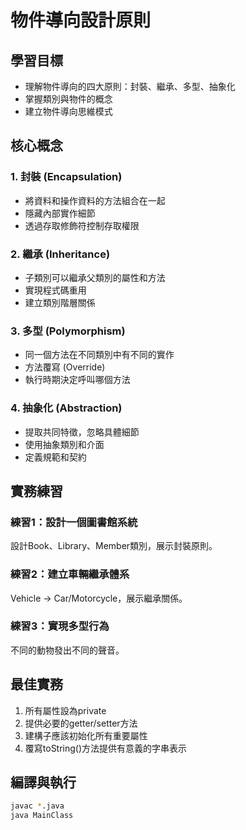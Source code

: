 # 物件導向設計原則

## 學習目標
- 理解物件導向的四大原則：封裝、繼承、多型、抽象化
- 掌握類別與物件的概念
- 建立物件導向思維模式

## 核心概念

### 1. 封裝 (Encapsulation)
- 將資料和操作資料的方法組合在一起
- 隱藏內部實作細節
- 透過存取修飾符控制存取權限

### 2. 繼承 (Inheritance)
- 子類別可以繼承父類別的屬性和方法
- 實現程式碼重用
- 建立類別階層關係

### 3. 多型 (Polymorphism)
- 同一個方法在不同類別中有不同的實作
- 方法覆寫 (Override)
- 執行時期決定呼叫哪個方法

### 4. 抽象化 (Abstraction)
- 提取共同特徵，忽略具體細節
- 使用抽象類別和介面
- 定義規範和契約

## 實務練習

### 練習1：設計一個圖書館系統
設計Book、Library、Member類別，展示封裝原則。

### 練習2：建立車輛繼承體系
Vehicle -> Car/Motorcycle，展示繼承關係。

### 練習3：實現多型行為
不同的動物發出不同的聲音。

## 最佳實務
1. 所有屬性設為private
2. 提供必要的getter/setter方法
3. 建構子應該初始化所有重要屬性
4. 覆寫toString()方法提供有意義的字串表示

## 編譯與執行
```bash
javac *.java
java MainClass
```